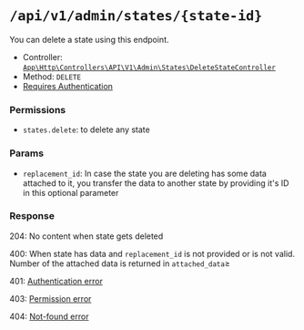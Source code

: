 # `/api/v1/admin/states/{state-id}`
You can delete a state using this endpoint.

- Controller: [`App\Http\Controllers\API\V1\Admin\States\DeleteStateController`](../../../../src/app/Http/Controllers/API/V1/Admin/States/DeleteStateController.php)
- Method: `DELETE`
- [Requires Authentication](../../auth/login.md#how-to-use-api-token)

### Permissions
- `states.delete`: to delete any state

### Params

- `replacement_id`: In case the state you are deleting has some data attached to it, you transfer the data to another state by providing it's ID in this optional parameter

### Response

204: No content when state gets deleted

400: When state has data and `replacement_id` is not provided or is not valid. Number of the attached data is returned in `attached_data`≥

401: [Authentication error](../../authentication-errors.md)

403: [Permission error](../../permission-errors.md)

404: [Not-found error](../../not-found-errors.md)
